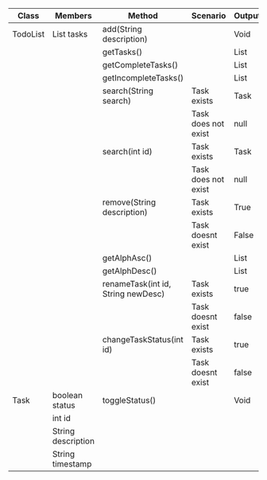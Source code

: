 | Class    | Members            | Method                             | Scenario            | Output     |
|----------|--------------------|------------------------------------|---------------------|------------|
| TodoList | List<Task> tasks   | add(String description)            |                     | Void       |
|          |                    | getTasks()                         |                     | List<Task> |
|          |                    | getCompleteTasks()                 |                     | List<Task> |
|          |                    | getIncompleteTasks()               |                     | List<Task> |
|          |                    | search(String search)              | Task exists         | Task       |
|          |                    |                                    | Task does not exist | null       |
|          |                    | search(int id)                     | Task exists         | Task       |
|          |                    |                                    | Task does not exist | null       |
|          |                    | remove(String description)         | Task exists         | True       |
|          |                    |                                    | Task doesnt exist   | False      |
|          |                    | getAlphAsc()                       |                     | List<Task> |
|          |                    | getAlphDesc()                      |                     | List<Task> |
|          |                    | renameTask(int id, String newDesc) | Task exists         | true       |
|          |                    |                                    | Task doesnt exist   | false      |
|          |                    | changeTaskStatus(int id)           | Task exists         | true       |
|          |                    |                                    | Task doesnt exist   | false      |
| Task     | boolean status     | toggleStatus()                     |                     | Void       |
|          | int id             |                                    |                     |            |
|          | String description |                                    |                     |            |
|          | String timestamp   |                                    |                     |            |
